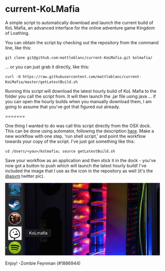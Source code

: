 current-KoLMafia
================

A simple script to automatically download and launch the current build of KoL Mafia, an advanced interface for the online adventure game Kingdom of Loathing.

You can obtain the script by checking out the repository from the command line, like this:

`git clone git@github.com:mattleblanc/current-KoLMafia.git kolmafia/`

... or you can just grab it directly, like this:

`curl -O https://raw.githubusercontent.com/mattleblanc/current-KoLMafia/master/getLatestBuild.sh`

Running this script will download the latest hourly build of KoL Mafia to the folder you call the script from. It will then launch the .jar file using java ... if you can open the hourly builds when you manually download them, I am going to assume that you've got that figured out already.

=======

One thing I wanted to do was call this script directly from the OSX dock. This can be done using automator, following the description <a href="http://stackoverflow.com/questions/281372/executing-shell-scripts-from-the-os-x-dock">here</a>. Make a new workflow with one step, 'run shell script,' and point the workflow towards your copy of the script. I've just got something like this:

`cd /Users/<you>/kolmafia; source getLatestBuild.sh`

Save your workflow as an application and then stick it in the dock - you've now got a button to push which will  launch the latest hourly build! I've included the image that I use as the icon in the repository as well (it's the <a href="https://twitter.com/asym">@asym</a> twitter pic).

![Screenshot](ss.png)

Enjoy!
-Zombie Feynman (#1886944)
